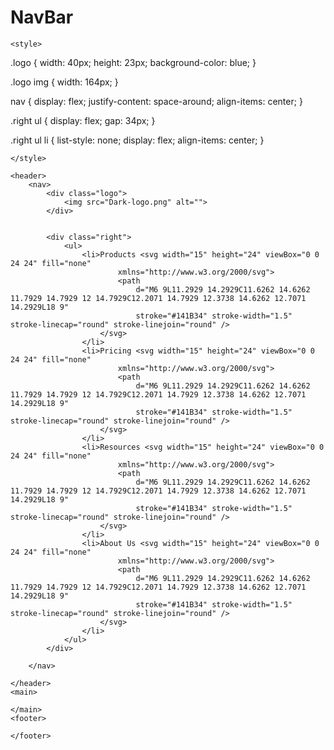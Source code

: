 # NavBar
<!DOCTYPE html>
<html lang="en">

<head>
    <meta charset="UTF-8">
    <meta name="viewport" content="width=device-width, initial-scale=1.0">
    <title>project NavBar</title>
    <link rel="stylesheet" href="stylle.css">

    <style>
.logo {
    width: 40px;
    height: 23px;
    background-color: blue;
}

.logo img {
    width: 164px;
}

nav {
    display: flex;
    justify-content: space-around;
    align-items: center;
}

.right ul {
    display: flex;
    gap: 34px;
}

.right ul li {
    list-style: none;
    display: flex;
    align-items: center;
}

    </style>

</head>


<body>

    <header>
        <nav>
            <div class="logo">
                <img src="Dark-logo.png" alt="">
            </div>


            <div class="right">
                <ul>
                    <li>Products <svg width="15" height="24" viewBox="0 0 24 24" fill="none"
                            xmlns="http://www.w3.org/2000/svg">
                            <path
                                d="M6 9L11.2929 14.2929C11.6262 14.6262 11.7929 14.7929 12 14.7929C12.2071 14.7929 12.3738 14.6262 12.7071 14.2929L18 9"
                                stroke="#141B34" stroke-width="1.5" stroke-linecap="round" stroke-linejoin="round" />
                        </svg>
                    </li>
                    <li>Pricing <svg width="15" height="24" viewBox="0 0 24 24" fill="none"
                            xmlns="http://www.w3.org/2000/svg">
                            <path
                                d="M6 9L11.2929 14.2929C11.6262 14.6262 11.7929 14.7929 12 14.7929C12.2071 14.7929 12.3738 14.6262 12.7071 14.2929L18 9"
                                stroke="#141B34" stroke-width="1.5" stroke-linecap="round" stroke-linejoin="round" />
                        </svg>
                    </li>
                    <li>Resources <svg width="15" height="24" viewBox="0 0 24 24" fill="none"
                            xmlns="http://www.w3.org/2000/svg">
                            <path
                                d="M6 9L11.2929 14.2929C11.6262 14.6262 11.7929 14.7929 12 14.7929C12.2071 14.7929 12.3738 14.6262 12.7071 14.2929L18 9"
                                stroke="#141B34" stroke-width="1.5" stroke-linecap="round" stroke-linejoin="round" />
                        </svg>
                    </li>
                    <li>About Us <svg width="15" height="24" viewBox="0 0 24 24" fill="none"
                            xmlns="http://www.w3.org/2000/svg">
                            <path
                                d="M6 9L11.2929 14.2929C11.6262 14.6262 11.7929 14.7929 12 14.7929C12.2071 14.7929 12.3738 14.6262 12.7071 14.2929L18 9"
                                stroke="#141B34" stroke-width="1.5" stroke-linecap="round" stroke-linejoin="round" />
                        </svg>
                    </li>
                </ul>
            </div>

        </nav>

    </header>
    <main>

    </main>
    <footer>

    </footer>


</body>

</html>
